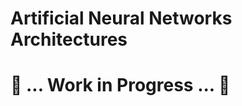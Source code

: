 # Artificial Neural Networks Architectures

# :construction: ... Work in Progress ... :construction:
